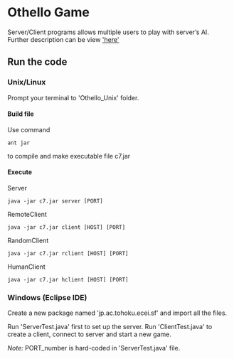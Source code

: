 Othello Game
===============================
Server/Client programs allows multiple users to play with server’s AI.
Further description can be view ['here'](https://docs.google.com/document/d/1kUhQb_2QC6ZydOxRn0TH-FTgd-9x0WgA_Im5RN-hA0w/edit?usp=sharing)

## Run the code

### Unix/Linux

Prompt your terminal to 'Othello_Unix' folder.

#### Build file

Use command

    ant jar

to compile and make executable file c7.jar

#### Execute

Server

	java -jar c7.jar server [PORT]

RemoteClient

    java -jar c7.jar client [HOST] [PORT]

RandomClient

    java -jar c7.jar rclient [HOST] [PORT]

HumanClient

    java -jar c7.jar hclient [HOST] [PORT]

### Windows (Eclipse IDE)

Create a new package named 'jp.ac.tohoku.ecei.sf' and import all the files.

Run 'ServerTest.java' first to set up the server.
Run 'ClientTest.java' to create a client, connect to server and start a new game.

*Note:* PORT_number is hard-coded in 'ServerTest.java' file.